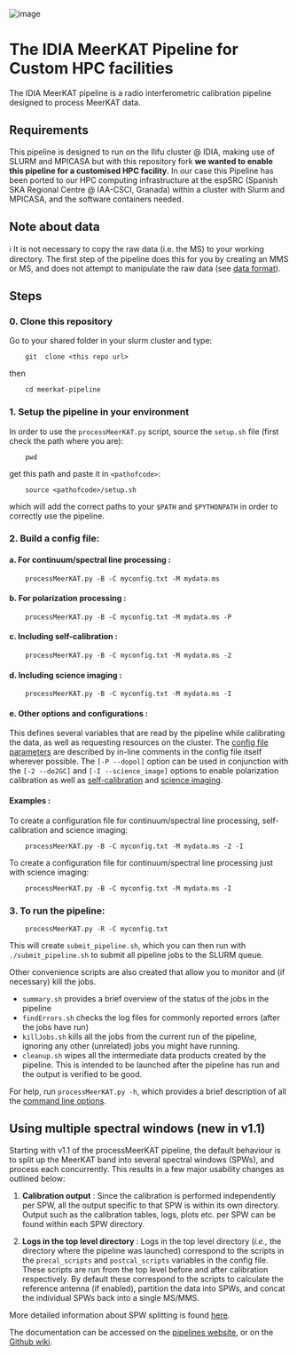 ![image](https://github.com/espsrc/meerkat-pipeline/assets/7033451/b0d53933-7902-4ea5-a294-7b8df66822d5)

# The IDIA MeerKAT Pipeline for Custom HPC facilities

The IDIA MeerKAT pipeline is a radio interferometric calibration pipeline designed to process MeerKAT data.


## Requirements

This pipeline is designed to run on the Ilifu cluster @ IDIA, making use of SLURM and MPICASA but with this repository fork **we wanted to enable this pipeline for a customised HPC facility**. In our case this Pipeline has been ported to our HPC computing infrastructure at the espSRC (Spanish SKA Regional Centre @ IAA-CSCI, Granada) within a cluster with Slurm and MPICASA, and the software containers needed.

## Note about data

ℹ️ It is not necessary to copy the raw data (i.e. the MS) to your working directory. The first step of the pipeline does this for you by creating an MMS or MS, and does not attempt to manipulate the raw data (see [data format](https://idia-pipelines.github.io/docs/processMeerKAT/Example-Use-Cases/#data-format)).

## Steps

### 0. Clone this repository

Go to your shared folder in your slurm cluster and type:

        git  clone <this repo url>

then 

        cd meerkat-pipeline


### 1. Setup the pipeline in your environment

In order to use the `processMeerKAT.py` script, source the `setup.sh` file (first check the path where you are):

        pwd

get this path and paste it in `<pathofcode>`:

        source <pathofcode>/setup.sh

which will add the correct paths to your `$PATH` and `$PYTHONPATH` in order to correctly use the pipeline.

### 2. Build a config file:

#### a. For continuum/spectral line processing :

        processMeerKAT.py -B -C myconfig.txt -M mydata.ms

#### b. For polarization processing :

        processMeerKAT.py -B -C myconfig.txt -M mydata.ms -P

#### c. Including self-calibration :

        processMeerKAT.py -B -C myconfig.txt -M mydata.ms -2

#### d. Including science imaging :

        processMeerKAT.py -B -C myconfig.txt -M mydata.ms -I

#### e. Other options and configurations :

This defines several variables that are read by the pipeline while calibrating the data, as well as requesting resources on the cluster. The [config file parameters](https://idia-pipelines.github.io/docs/processMeerKAT/config-files) are described by in-line comments in the config file itself wherever possible. The `[-P --dopol]` option can be used in conjunction with the `[-2 --do2GC]` and `[-I --science_image]` options to enable polarization calibration as well as [self-calibration](https://idia-pipelines.github.io/docs/processMeerKAT/self-calibration-in-processmeerkat) and [science imaging](https://idia-pipelines.github.io/docs/processMeerKAT/science-imaging-in-processmeerkat).

#### Examples :

To create a configuration file for continuum/spectral line processing, self-calibration and science imaging:

        processMeerKAT.py -B -C myconfig.txt -M mydata.ms -2 -I

To create a configuration file  for continuum/spectral line processing just with science imaging: 

        processMeerKAT.py -B -C myconfig.txt -M mydata.ms -I
        
### 3. To run the pipeline:

        processMeerKAT.py -R -C myconfig.txt

This will create `submit_pipeline.sh`, which you can then run with `./submit_pipeline.sh` to submit all pipeline jobs to the SLURM queue.

Other convenience scripts are also created that allow you to monitor and (if necessary) kill the jobs.

* `summary.sh` provides a brief overview of the status of the jobs in the pipeline
* `findErrors.sh` checks the log files for commonly reported errors (after the jobs have run)
* `killJobs.sh` kills all the jobs from the current run of the pipeline, ignoring any other (unrelated) jobs you might have running.
* `cleanup.sh` wipes all the intermediate data products created by the pipeline. This is intended to be launched after the pipeline has run and the output is verified to be good.

For help, run `processMeerKAT.py -h`, which provides a brief description of all the [command line options](https://idia-pipelines.github.io/docs/processMeerKAT/using-the-pipeline#command-line-options).

## Using multiple spectral windows (new in v1.1)

Starting with v1.1 of the processMeerKAT pipeline, the default behaviour is to split up the MeerKAT band into several spectral windows (SPWs), and process each concurrently. This results in a few major usability changes as outlined below:

1. **Calibration output** : Since the calibration is performed independently per SPW, all the output specific to that SPW is within its own directory. Output such as the calibration tables, logs, plots etc. per SPW can be found within each SPW directory.

2. **Logs in the top level directory** : Logs in the top level directory (*i.e.,* the directory where the pipeline was launched) correspond to the scripts in the `precal_scripts` and `postcal_scripts` variables in the config file. These scripts are run from the top level before and after calibration respectively. By default these correspond to the scripts to calculate the reference antenna (if enabled), partition the data into SPWs, and concat the individual SPWs back into a single MS/MMS.

More detailed information about SPW splitting is found [here](https://idia-pipelines.github.io/docs/processMeerKAT/config-files#spw-splitting).

The documentation can be accessed on the [pipelines website](https://idia-pipelines.github.io/docs/processMeerKAT), or on the [Github wiki](https://github.com/idia-astro/pipelines/wiki).
